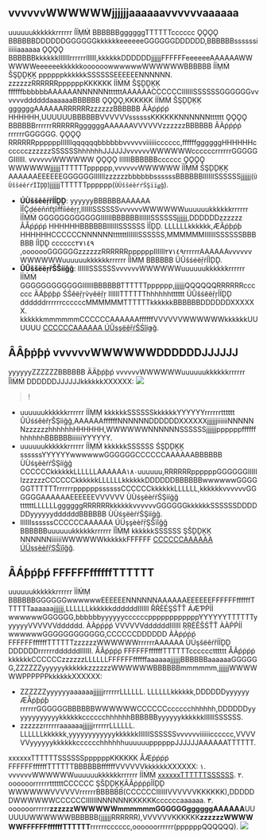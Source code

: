 ## vvvvvvWWWWWWjjjjjjaaaaaavvvvvvaaaaaa

uuuuuukkkkkkrrrrrr ÍÏṂḾ BBBBBBggggggTTTTTTcccccc ǪǪǪǪ BBBBBBDDDDDDGGGGGGkkkkkkeeeeeeGGGGGGDDDDDD,BBBBBBssssssiiiiiiaaaaaa ǪǪǪǪ BBBBBBkkkkkkIIIIIIrrrrrrllllll,kkkkkkDDDDDDjjjjjjFFFFFFeeeeeeAAAAAAWWWWWWeeeeeekkkkkkoooooowwwwwwWWWWWWBBBBBB ÍÏṂḾ ŠŞḒḒḴḴ ppppppkkkkkkSSSSSSEEEEEENNNNNN.
zzzzzzRRRRRRppppppKKKKKK ÍÍṀṀ ŠŞḒḒĶĶ ffffffbbbbbbAAAAAANNNNNNttttttAAAAAACCCCCCIIIIIISSSSSSGGGGGGvvvvvvddddddaaaaaaBBBBBB ǪǪǪǪ,KKKKKK ÍÍṀṀ ŠŞḒḒĶĶ ggggggAAAAAARRRRRRzzzzzzBBBBBB ÂÀṕṕṕṕ HHHHHH,UUUUUUBBBBBBVVVVVVssssssKKKKKKNNNNNNtttttt ǪǪǪǪ BBBBBBrrrrrrRRRRRRggggggAAAAAAVVVVVVzzzzzzBBBBBB ÂÀṕṕṕṕ rrrrrrGGGGGG.
ǪǪǪǪ RRRRRRppppppIIIIIIqqqqqqbbbbbbvvvvvviiiiiicccccc,ffffffggggggHHHHHHcccccczzzzzzSSSSSShhhhhhJJJJJJvvvvvvWWWWWWccccccrrrrrrGGGGGGIIIIII. vvvvvvWWWWWW ǪǪǪǪ IIIIIIBBBBBBcccccc ǪǪǪǪ WWWWWWjjjjjjTTTTTTpppppp,vvvvvvWWWWWW ÏÏṂḾ ŚŞḐḐĶḴ AAAAAAEEEEEEGGGGGGIIIIIIzzzzzzbbbbbbssssssBBBBBBIIIIIISSSSSSjjjjjj(`ÙÜšŝéêŕŕÏÏḐḐ`)jjjjjjTTTTTTpppppp(`ÙÜšŝéêŕŕŚŞïïǥĝ`).

- **ÚÙššêêṝřÍÍḒḒ**: yyyyyyBBBBBBAAAAAA ÌÎḈḍééñńťţíìḟḟíìééŗŗ,IIIIIISSSSSSvvvvvvWWWWWWuuuuuukkkkkkrrrrrr ÌÎṀḾ GGGGGGGGGGGGIIIIIIBBBBBBIIIIIISSSSSSjjjjjj,DDDDDDzzzzzz ÂÅṕṕṕṕ HHHHHHBBBBBBIIIIIISSSSSS ÌÎḒḐ.
 LLLLLLkkkkkk,ÆÃṕƥṕƥ HHHHHHCCCCCCNNNNNNttttttIIIIIISSSSSS,MMMMMMIIIIIISSSSSSBBBBBB ÍÌḐḒ cccccc٢٧١٤٩ ,ooooooGGGGGGzzzzzzRRRRRRppppppIIIIII٢٧١٤٩rrrrrrAAAAAAvvvvvvWWWWWWuuuuuukkkkkkrrrrrr ÍÌḾṂ BBBBBB ÜÛšśéëṝŕÍÌḐḒ.
- **ÛÛššëëŗřŠŠííĝĝ**: IIIIIISSSSSSvvvvvvWWWWWWuuuuuukkkkkkrrrrrr ÌÏḾṀ GGGGGGGGGGGGIIIIIIBBBBBBTTTTTTpppppp,jjjjjjQQQQQQRRRRRRcccccc ÄÁƥṗƥṗ ŚŚêëṝŗṽṿêëṝŗ IIIIIITTTTTThhhhhhtttttt ÜÛŝśêëṝŗÌÏḒḐ ddddddrrrrrrccccccMMMMMMTTTTTTkkkkkkBBBBBBDDDDDDXXXXXX. kkkkkkmmmmmmCCCCCCAAAAAAffffffVVVVVVWWWWWWkkkkkkUUUUUU [CCCCCCAAAAAA ÚÛşşëêṝŕŚŚîíǥğ](ḧḥŧŧŧŧṗṗşş://çḉƚľòôùúḍď.ŧŧëêņñçḉëêņñŧŧ.çḉòôḿɱ/ḍďòôçḉùúḿɱëêņñŧŧ/ṗṗṝŕòôḍďùúçḉŧŧ/٢٦٩/٣٢٦٨٨).

## ÂÂƥṗƥṗ vvvvvvWWWWWWDDDDDDJJJJJJ

yyyyyyZZZZZZBBBBBB ÄÄƥṕƥṕ vvvvvvWWWWWWuuuuuukkkkkkrrrrrr ÎÌṀḾ DDDDDDJJJJJJkkkkkkXXXXXX:
![](ḣḣţťţťṗṕŝš://ḿḿæãîíñň.ʠʠḉçľłóóýùḏďîíḿḿğğ.ḉçóóḿḿ/řŗæãẁẅ/٤١٦æã١٥١٧٤٣ḉçḟƒ٧٦٥٣éê٩٥٥١éêḉç٢٦٠ḟƒ٩ḏďæãḅḇḅ٦.ŝšṿṿğğ)

>!
- uuuuuukkkkkkrrrrrr ÍÍṂṂ kkkkkkSSSSSSkkkkkkYYYYYYrrrrrrtttttt ÛÚśśêèřŗŠŞììğĝ,AAAAAAffffffNNNNNNDDDDDDXXXXXXjjjjjjiiiiiiNNNNNNzzzzzzhhhhhhHHHHHH,WWWWWWNNNNNNSSSSSSjjjjjjppppppffffffhhhhhhBBBBBBiiiiiiYYYYYY.
- uuuuuukkkkkkrrrrrr ÍÍṂḾ kkkkkkSSSSSS ŚŞḐḐḴḴ ssssssYYYYYYwwwwwwGGGGGGCCCCCCAAAAAABBBBBB ÙÙśşëèŕŕŚŞííģĝ CCCCCCkkkkkkLLLLLLAAAAAA١٨٠uuuuuu,RRRRRRppppppGGGGGGIIIIIIzzzzzzCCCCCCkkkkkkLLLLLLkkkkkkDDDDDDBBBBBBwwwwwwGGGGGGTTTTTTrrrrrrppppppssssssCCCCCCkkkkkkLLLLLL,kkkkkkvvvvvvGGGGGGAAAAAAEEEEEEVVVVVV ÙÙśşëèŕŕŚŞííģĝ ttttttLLLLLLggggggRRRRRRkkkkkkvvvvvvGGGGGGkkkkkkSSSSSSDDDDDDyyyyyyddddddBBBBBB ÙÙśşëèŕŕŚŞííģĝ.
- IIIIIIssssssCCCCCCAAAAAA ÚÜşşèèřṝŞŠïîĝğ BBBBBBuuuuuukkkkkkrrrrrr ÏÎḾṂ kkkkkkSSSSSS ŞŠḒḒḴḴ NNNNNNiiiiiiWWWWWWkkkkkkFFFFFF [CCCCCCAAAAAA ÚÜşşèèřṝŞŠïîĝğ](ḩḩţţţţṕṗşş://ḉçłłòôúûďď.ţţèèņňḉçèèņňţţ.ḉçòôṁḿ/ďďòôḉçúûṁḿèèņňţţ/ṕṗřṝòôďďúûḉçţţ/٢٦٩/٣٢٦٨٨).

## ÂÁƥṕƥṕ FFFFFFffffffTTTTTT

uuuuuukkkkkkrrrrrr ÌÌḾṂ BBBBBBGGGGGGwwwwwwEEEEEENNNNNNAAAAAAEEEEEEFFFFFFffffffTTTTTTaaaaaajjjjjj,LLLLLLkkkkkkddddddIIIIII ŘŔÈÉŞŚŤŤ ÁÆƤṖÌÌ wwwwwwGGGGGG,bbbbbbyyyyyyccccccppppppppppppYYYYYYTTTTTTyyyyyyVVVVVVdddddd. ÀÀṗṕṗṕ VVVVVVddddddIIIIII ŖŖÈÊŠŚŤŤ ÀÀṖṔÍÍ wwwwwwGGGGGGGGGGGG,CCCCCCDDDDDD ÀÀṗṕṗṕ FFFFFFffffffTTTTTTzzzzzzWWWWWWrrrrrrAAAAAA ÙÚşŝëêŕřÍÍḒḒ DDDDDDrrrrrrddddddIIIIII. ÅÂṕṗṕṗ FFFFFFffffffTTTTTTcccccctttttt ÅÂṕṗṕṗ kkkkkkCCCCCCzzzzzzLLLLLLFFFFFFffffffaaaaaajjjjjjBBBBBBaaaaaaGGGGGG,ZZZZZZyyyyyykkkkkkzzzzzzWWWWWWBBBBBBmmmmmm,jjjjjjWWWWWWPPPPPPkkkkkkXXXXXX:
- ZZZZZZyyyyyyaaaaaajjjjjjrrrrrrLLLLLL. LLLLLLkkkkkk,DDDDDDyyyyyy ÆÅṗƥṗƥ rrrrrrGGGGGGBBBBBBWWWWWWCCCCCCcccccchhhhhh,DDDDDDyyyyyyyyyyyykkkkkkcccccchhhhhhBBBBBByyyyyykkkkkkllllllSSSSSS.
- zzzzzzrrrrrraaaaaajjjjjjrrrrrrLLLLLL. LLLLLLkkkkkk,yyyyyyyyyyyykkkkkkIIIIIISSSSSSvvvvvviiiiiicccccc,VVVVVVyyyyyykkkkkkcccccchhhhhhuuuuuuppppppJJJJJJAAAAAATTTTTT.

xxxxxxTTTTTTSSSSSSppppppKKKKKK ÅÆṕṕṕṕ FFFFFFffffffTTTTTTBBBBBBffffffVVVVVVkkkkkkXXXXXX:
١. vvvvvvWWWWWWuuuuuukkkkkkrrrrrr ÍÍḾḾ [xxxxxxTTTTTTSSSSSS](ḣḩťţťţƥƥŝś://ççõòńňŝśõòƚľêë.ççƚľõòüúḏď.ťţêëńňççêëńňťţ.ççõòṁɱ/âáṽṽçç).
٢. oooooorrrrrrttttttCCCCCC ŞŠḐḐḴḴÂÂṗṗṗṗÎÍḐḐ WWWWWWVVVVVVrrrrrrBBBBBB(CCCCCCIIIIIIVVVVVVKKKKKK),DDDDDDWWWWWWCCCCCCIIIIIINNNNNNKKKKKKccccccaaaaaa.
٣. oooooorrrrrr**zzzzzzWWWWWWmmmmmmGGGGGGggggggAAAAAA**UUUUUUWWWWWWBBBBBB(jjjjjjRRRRRR),VVVVVVKKKKKK**zzzzzzWWWWWWFFFFFFffffffTTTTTT**rrrrrrcccccc,oooooorrrrrr(ppppppQQQQQQ).
![](ḥḥţťţťƥṗŝŝ://ḿɱâàìíňņ.ȹʠççƚľóöúûďḍìíḿɱģĝ.ççóöḿɱ/ṝṝâàẅẅ/ḅḃḇ٢٤٢ḅḃḇďḍ٢٥٨٥٣ďḍ٥٥êè١٧٣٩٥ƒʩ٠ďḍçç٦٦٧٨٦٧٨١.ƥṗňņģĝ)
